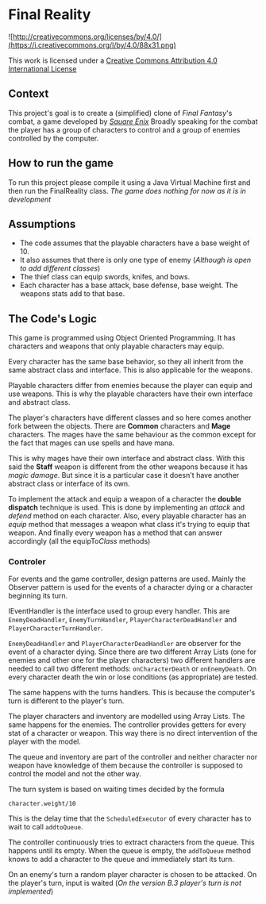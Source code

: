 Final Reality
=============

![http://creativecommons.org/licenses/by/4.0/](https://i.creativecommons.org/l/by/4.0/88x31.png)

This work is licensed under a 
[Creative Commons Attribution 4.0 International License](http://creativecommons.org/licenses/by/4.0/)

Context
-------

This project's goal is to create a (simplified) clone of _Final Fantasy_'s combat, a game developed
by [_Square Enix_](https://www.square-enix.com)
Broadly speaking for the combat the player has a group of characters to control and a group of 
enemies controlled by the computer.

How to run the game
---
To run this project please compile it using a Java Virtual Machine first and then run the FinalReality class. 
*The game does nothing for now as it is in development*

Assumptions
---
- The code assumes that the playable characters have a base weight of 10.
- It also assumes that there is only one type of enemy (*Although is open to add different classes*)
- The thief class can equip swords, knifes, and bows.
- Each character has a base attack, base defense, base weight. The weapons stats add
to that base.

The Code's Logic
---
This game is programmed using Object Oriented Programming. It has characters and weapons that
only playable characters may equip.

Every character has the same base behavior, so they all inherit from the same
abstract class and interface. This is also applicable for the weapons.

Playable characters differ from enemies because the player can equip and use weapons.
This is why the playable characters have their own interface and abstract class.

The player's characters have different classes and so here comes another fork between the objects.
There are **Common** characters and **Mage** characters. The mages have the same behaviour as the common
except for the fact that mages can use spells and have mana.

This is why mages have their own interface and abstract class. With this said the **Staff**
weapon is different from the other weapons because it has *magic damage*. But since it is a
particular case it doesn't have another abstract class or interface of its own.

To implement the attack and equip a weapon of a character the **double dispatch**
technique is used. This is done by implementing an *attack* and *defend* method
on each character. Also, every playable character has an *equip* method that
messages a weapon what class it's trying to equip that weapon. And finally every 
weapon has a method that can answer accordingly (all the equipTo*Class* methods)

### Controler
For events and the game controller, design patterns are used. Mainly the Observer pattern is used for
the events of a character dying or a character beginning its turn.

IEventHandler is the interface used to group every handler. This are `EnemyDeadHandler`,
`EnemyTurnHandler`, `PlayerCharacterDeadHandler` and `PlayerCharacterTurnHandler`.

`EnemyDeadHandler` and `PlayerCharacterDeadHandler` are observer for the event of a character dying. Since
there are two different Array Lists (one for enemies and other one for the player characters) two different
handlers are needed to call two different methods: `onCharacterDeath` or `onEnemyDeath`. On every character
death the win or lose conditions (as appropriate) are tested.

The same happens with the turns handlers. This is because the computer's turn is different to the player's
turn.

The player characters and inventory are modelled using Array Lists. The same happens for the enemies.
The controller provides getters for every stat of a character or weapon. This way there is no direct
intervention of the player with the model.

The queue and inventory are part of the controller and neither character nor weapon have knowledge of them
because the controller is supposed to control the model and not the other way.

The turn system is based on waiting times decided by the formula
```
character.weight/10
```
This is the delay time that the `ScheduledExecutor` of every character has to wait to call `addtoQueue`.


The controller continuously tries to extract characters from the queue. This happens until its empty.
When the queue is empty, the `addToQueue` method knows to add a character to the queue and immediately start 
its turn.

On an enemy's turn a random player character is chosen to be attacked. On the player's turn, input is waited
(*On the version B.3 player's turn is not implemented*)